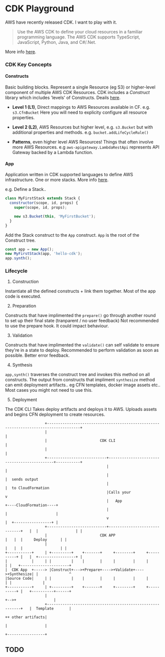 # CDK Playground

AWS have recently released CDK. I want to play with it.

> Use the AWS CDK to define your cloud resources in a familiar programming language. The AWS CDK supports TypeScript, JavaScript, Python, Java, and C#/.Net. 

More info [here](https://docs.aws.amazon.com/cdk/latest/guide/home.html).


### CDK Key Concepts

#### Constructs  
Basic building blocks. Represent a single Resource (eg S3) or higher-level component of multiple AWS CDK Resources.
CDK includes a _Construct_ library which includes 'levels' of Constructs. Deails [here](https://docs.aws.amazon.com/cdk/latest/guide/constructs.html).

- **Level 1 (L1)**, Direct mappings to AWS Resources available in CF. e.g. `s3.CfnBucket` Here you will need to explicity configure all resource properties.

- **Level 2 (L2)**, AWS Resources but higher level, e.g. `s3.Bucket` but with additional properties and methods. e.g. `bucket.addLifeCycleRule()`

- **Patterns**, even higher level AWS Resources! Things that often involve more AWS Resources. e.g `aws-apigateway.LambdaRestApi` represents API Gateway backed by a Lambda function.

#### App
Application written in CDK supported languages to define AWS infrastructure. One or more stacks. More info [here](https://docs.aws.amazon.com/cdk/latest/guide/apps.html).

e.g. Define a Stack..

```javascript
class MyFirstStack extends Stack {
  constructor(scope, id, props) {
    super(scope, id, props);

    new s3.Bucket(this, 'MyFirstBucket');
  }
}
```

Add the Stack construct to the `App` construct. `App` is the root of the Construct tree.

```javascript
const app = new App();
new MyFirstStack(app, 'hello-cdk');
app.synth();
```

### Lifecycle
1. Construction

Instantiate all the defined constructs + link them together. Most of the app code is executed.

2. Preparation

Constructs that have implimented the `prepare()` go through another round to set up their final state (tranparent / no user feedback) Not recommended to use the prepare hook. It could impact behaviour. 

3. Validation

Constructs that have implimented the `validate()` can self validate to ensure they're in a state to deploy. Recommended to perform validation as soon as possible. Better error feedback.

4. Synthesis

`app,synth()` traverses the construct tree and invokes this method on all constructs. The output from constructs that impliment `synthesize` method can emit deployment artifacts.. eg CFN templates, docker image assets etc.. Most cases you might not need to use this.

5. Deployment

The CDK CLI Takes deploy artifacts and deploys it to AWS. Uploads assets and begins CFN deployment to create resources.


```
                  +-------------------------------------------------------------------------------------+
                  |                                                                                     |
                  |                        CDK CLI                                                      |
                  |                                                                                     |
                  +---------------------------+---------------------------------------------+-----------+
                                              |                                             |
                                              |                                             |  sends output
                                              |                                             |  to CloudFormation
                                              |Calls your                                   v
                                              |   App                            +----CloudFormation----+
                                              |                                  |                      |
                                              v                                  |  +-----------------+ |
                  +---------------------------+------------------------------+   |  |                 | |
                  |                        CDK APP                           |   |  |     Deploy      | |
                  |                                                          |   |  |                 | |
+-----------+     | +---------+    +-------+     +--------+     +----------+ |   |  +-----------------+ |
|           |     | |         |    |       |     |        |     |          | |   +----------------------+
|  CDK App  +-----> |Construct+--->+Prepare+---->+Validate+---->+Synthesize| |              ^
|Source Code|     | |         |    |       |     |        |     |          | |              |
+-----------+     | +---------+    +-------+     +--------+     +----------+ |   +----------+------+
                  |                                                          +-->+                 |
                  +----------------------------------------------------------+   |  Template       |
                                                                                 ++ other artifacts|
                                                                                 |                 |
                                                                                 +-----------------+
```

## TODO